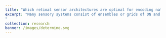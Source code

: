 ```yaml
---
title: "Which retinal sensor architectures are optimal for encoding natural scenes?"
excerpt: "Many sensory systems consist of ensembles or grids of ON and OFF detectors spanning sensory space. How should grids of ON and OFF detectors be arranged to optimally encode natural stimuli? It turns out that the preferred detector arrangements depends on sensor noise and the statistical structure of the natural stimuli.
"
collection: research
banner: /images/determine.svg
---
```

